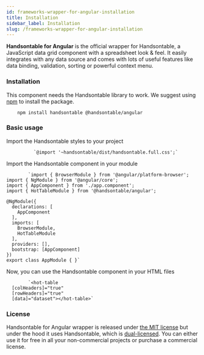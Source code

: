 ```yaml
---
id: frameworks-wrapper-for-angular-installation
title: Installation
sidebar_label: Installation
slug: /frameworks-wrapper-for-angular-installation
---
```


**Handsontable for Angular** is the official wrapper for Handsontable, a JavaScript data grid component with a spreadsheet look & feel. It easily integrates with any data source and comes with lots of useful features like data binding, validation, sorting or powerful context menu.

### Installation

This component needs the Handsontable library to work. We suggest using [npm](https://www.npmjs.com/package/@handsontable/angular) to install the package.
```
    npm install handsontable @handsontable/angular
```

### Basic usage

Import the Handsontable styles to your project

```
          `@import '~handsontable/dist/handsontable.full.css';`
```

Import the Handsontable component in your module
```
        `import { BrowserModule } from '@angular/platform-browser';
import { NgModule } from '@angular/core';
import { AppComponent } from './app.component';
import { HotTableModule } from '@handsontable/angular';

@NgModule({
  declarations: [
    AppComponent
  ],
  imports: [
    BrowserModule,
    HotTableModule
  ],
  providers: [],
  bootstrap: [AppComponent]
})
export class AppModule { }`

```

Now, you can use the Handsontable component in your HTML files
```
        `<hot-table
  [colHeaders]="true"
  [rowHeaders]="true"
  [data]="dataset"></hot-table>`
```

### License

Handsontable for Angular wrapper is released under [the MIT license](https://github.com/handsontable/angular-handsontable/blob/master/LICENSE) but under the hood it uses Handsontable, which is [dual-licensed](https://handsontable.com/docs/8.2.0/tutorial-licensing.html). You can either use it for free in all your non-commercial projects or purchase a commercial license.
